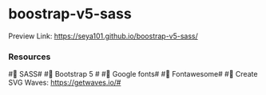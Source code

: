 # boostrap-v5-sass

Preview Link: https://seya101.github.io/boostrap-v5-sass/

### Resources ###
#🔗 SASS#
#🔗 Bootstrap 5 #
#🔗 Google fonts#
#🔗 Fontawesome#
#🔗 Create SVG Waves: https://getwaves.io/#


